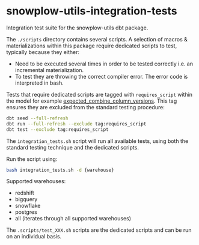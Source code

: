 # snowplow-utils-integration-tests

Integration test suite for the snowplow-utils dbt package.

The `./scripts` directory contains several scripts. A selection of macros & materializations within this package require dedicated scripts to test, typically because they either:
- Need to be executed several times in order to be tested correctly i.e. an incremental materialization.
- To test they are throwing the correct compiler error. The error code is interpreted in bash.

Tests that require dedicated scripts are tagged with `requires_script` within the model for example [expected_combine_column_versions](models/utils/bigquery/expected_combine_column_versions.sql). This tag ensures they are excluded from the standard testing procedure:

```bash
dbt seed --full-refresh
dbt run --full-refresh --exclude tag:requires_script
dbt test --exclude tag:requires_script
``` 

The `integration_tests.sh` script will run all available tests, using both the standard testing technique and the dedicated scripts.

Run the script using:
```bash
bash integration_tests.sh -d {warehouse}
```

Supported warehouses:
- redshift
- bigquery
- snowflake
- postgres
- all (iterates through all supported warehouses)

The `.scripts/test_XXX.sh` scripts are the dedicated scripts and can be run on an individual basis.

